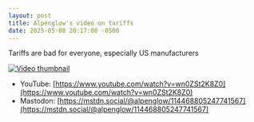 ```yaml
---
layout: post
title: Alpenglow's video on tariffs
date: 2025-05-08 20:17:08 -0500
---
```


Tariffs are bad for everyone, especially US manufacturers

[![Video thumbnail](https://img.youtube.com/vi/wn0ZSt2K8Z0/0.jpg "Watch on YouTube")](https://www.youtube.com/watch?v=wn0ZSt2K8Z0)

- YouTube: [https://www.youtube.com/watch?v=wn0ZSt2K8Z0](https://www.youtube.com/watch?v=wn0ZSt2K8Z0)
- Mastodon: [https://mstdn.social/@alpenglow/114468805247741567](https://mstdn.social/@alpenglow/114468805247741567)
